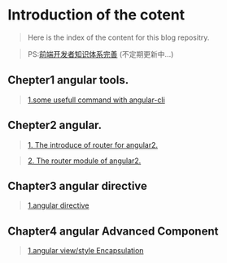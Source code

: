 # Introduction of the cotent
> Here is the index of the content for this blog repositry.

> PS:[前端开发者知识体系完善](https://github.com/hbzyin/blog/blob/master/%E7%9F%A5%E8%AF%86%E5%AE%8C%E5%96%84%E4%BD%93%E7%B3%BB.md) (不定期更新中...)

## Chepter1 angular tools.
>[1.some usefull command with angular-cli](https://github.com/hbzyin/blog/blob/master/angularCLI.md)

## Chepter2  angular.

>[1. The introduce of router for angular2.](https://github.com/hbzyin/blog/blob/master/angular-router1.md)

>[2. The router module of angular2.](https://github.com/hbzyin/blog/blob/master/angular-router2.md)
 


## Chapter3 angular directive
> [1.angular directive](https://github.com/hbzyin/blog/blob/master/angular-directive1.md)

## Chapter4 angular Advanced Component
> [1.angular view/style Encapsulation](https://github.com/hbzyin/blog/blob/master/angular-view-Encapsulation.md)
